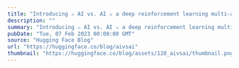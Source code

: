```yaml
---
title: "Introducing ⚔️ AI vs. AI ⚔️ a deep reinforcement learning multi-agents competition system"
description: ""
summary: "Introducing ⚔️ AI vs. AI ⚔️ a deep reinforcement learning multi-agents competition system We’re exci..."
pubDate: "Tue, 07 Feb 2023 00:00:00 GMT"
source: "Hugging Face Blog"
url: "https://huggingface.co/blog/aivsai"
thumbnail: "https://huggingface.co/blog/assets/128_aivsai/thumbnail.png"
---
```


